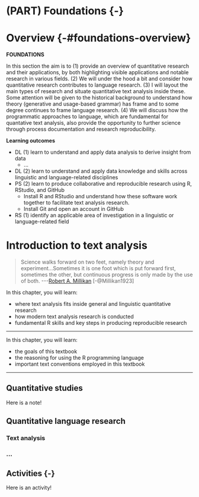 # (PART) Foundations {-}

# Overview {-#foundations-overview}





**FOUNDATIONS**

In this section the aim is to (1) provide an overview of quantitative research and their applications, by both highlighting visible applications and notable research in various fields. (2) We will under the hood a bit and consider how quantitative research contributes to language research. (3) I will layout the main types of research and situate quantitative text analysis inside these. Some attention will be given to the historical background to understand how theory (generative and usage-based grammar) has frame and to some degree continues to frame language research. (4) We will discuss how the programmatic approaches to language, which are fundamental for quantative text analysis, also provide the opportunity to further science through process documentation and research reproducibility. 

**Learning outcomes**

- DL (1) learn to understand and apply data analysis to derive insight from data
  - ...
- DL (2) learn to understand and apply data knowledge and skills across linguistic and language-related disciplines
- PS (2) learn to produce collaborative and reproducible research using R, RStudio, and GitHub
  - Install R and RStudio and understand how these software work together to facilitate text analysis research.
  - Install Git and open an account in GitHub
- RS (1) identify an applicable area of investigation in a linguistic or language-related field


# Introduction to text analysis

> Science walks forward on two feet, namely theory and experiment...Sometimes it is one foot which is put forward first, sometimes the other, but continuous progress is only made by the use of both.
> ---[Robert A. Millikan](https://www.nobelprize.org/uploads/2018/06/millikan-lecture.pdf) [-@Millikan1923]

<div class="rmdkey">
<p>In this chapter, you will learn:</p>
<ul>
<li>where text analysis fits inside general and linguistic quantitative research</li>
<li>how modern text analysis research is conducted</li>
<li>fundamental R skills and key steps in producing reproducible research</li>
</ul>
</div>

***
In this chapter, you will learn:

- the goals of this textbook
- the reasoning for using the R programming language
- important text conventions employed in this textbook

***



## Quantitative studies

<div class="rmdnote">
<p>Here is a note!</p>
</div>

## Quantitative language research

### Text analysis

### ...

## Activities {-}

<div class="rmdactivity">
<p>Here is an activity!</p>
</div>
